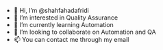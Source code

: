 - 👋 Hi, I’m @shahfahadafridi
- 👀 I’m interested in Quality Assurance
- 🌱 I’m currently learning Automation
- 💞️ I’m looking to collaborate on Automation and QA
- 📫 You can contact me through my email

<!---
shahfahadafridi/shahfahadafridi is a ✨ special ✨ repository because its `README.md` (this file) appears on your GitHub profile.
You can click the Preview link to take a look at your changes.
--->
